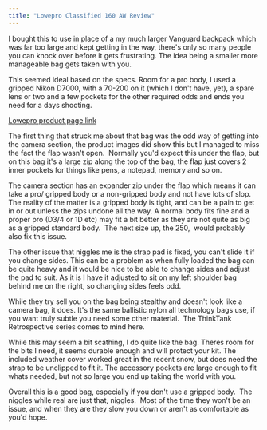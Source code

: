 ```yaml
---
title: "Lowepro Classified 160 AW Review"
---
```

I bought this to use in place of a my much larger Vanguard backpack which was far too large and kept getting in the way, there's only so many people you can knock over before it gets frustrating. The idea being a smaller more manageable bag gets taken with you.

This seemed ideal based on the specs. Room for a pro body, I used a gripped Nikon D7000, with a 70-200 on it (which I don't have, yet), a spare lens or two and a few pockets for the other required odds and ends you need for a days shooting.<!--more-->

<a title="Lowepro Classified 160 AW" href="http://products.lowepro.com/product/Classified-160%20AW,2121.htm" target="_blank">Lowepro product page link</a>

The first thing that struck me about that bag was the odd way of getting into the camera section, the product images did show this but I managed to miss the fact the flap wasn't open.  Normally you'd expect this under the flap, but on this bag it's a large zip along the top of the bag, the flap just covers 2 inner pockets for things like pens, a notepad, memory and so on.

The camera section has an expander zip under the flap which means it can take a pro/ gripped body or a non-gripped body and not have lots of slop. The reality of the matter is a gripped body is tight, and can be a pain to get in or out unless the zips undone all the way. A normal body fits fine and a proper pro (D3/4 or 1D etc) may fit a bit better as they are not quite as big as a gripped standard body.  The next size up, the 250,  would probably also fix this issue.

The other issue that niggles me is the strap pad is fixed, you can't slide it if you change sides. This can be a problem as when fully loaded the bag can be quite heavy and it would be nice to be able to change sides and adjust the pad to suit. As it is I have it adjusted to sit on my left shoulder bag behind me on the right, so changing sides feels odd.

While they try sell you on the bag being stealthy and doesn't look like a camera bag, it does. It's the same ballistic nylon all technology bags use, if you want truly subtle you need some other material.  The ThinkTank Retrospective series comes to mind here.

While this may seem a bit scathing, I do quite like the bag. Theres room for the bits I need, it seems durable enough and will protect your kit. The included weather cover worked great in the recent snow, but does need the strap to be unclipped to fit it. The accessory pockets are large enough to fit whats needed, but not so large you end up taking the world with you.

Overall this is a good bag, especially if you don't use a gripped body.  The niggles while real are just that, niggles.  Most of the time they won't be an issue, and when they are they slow you down or aren't as comfortable as you'd hope.
